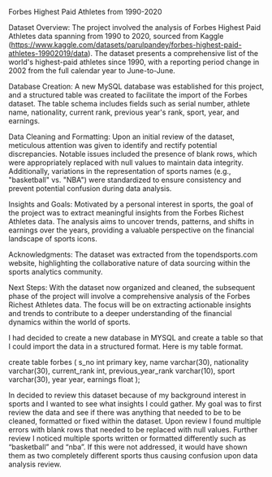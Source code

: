 Forbes Highest Paid Athletes from 1990-2020

Dataset Overview:
The project involved the analysis of Forbes Highest Paid Athletes data spanning from 1990 to 2020, sourced from Kaggle (https://www.kaggle.com/datasets/parulpandey/forbes-highest-paid-athletes-19902019/data). The dataset presents a comprehensive list of the world's highest-paid athletes since 1990, with a reporting period change in 2002 from the full calendar year to June-to-June.

Database Creation:
A new MySQL database was established for this project, and a structured table was created to facilitate the import of the Forbes dataset. The table schema includes fields such as serial number, athlete name, nationality, current rank, previous year's rank, sport, year, and earnings.

Data Cleaning and Formatting:
Upon an initial review of the dataset, meticulous attention was given to identify and rectify potential discrepancies. Notable issues included the presence of blank rows, which were appropriately replaced with null values to maintain data integrity. Additionally, variations in the representation of sports names (e.g., "basketball" vs. "NBA") were standardized to ensure consistency and prevent potential confusion during data analysis.

Insights and Goals:
Motivated by a personal interest in sports, the goal of the project was to extract meaningful insights from the Forbes Richest Athletes data. The analysis aims to uncover trends, patterns, and shifts in earnings over the years, providing a valuable perspective on the financial landscape of sports icons.

Acknowledgments:
The dataset was extracted from the topendsports.com website, highlighting the collaborative nature of data sourcing within the sports analytics community.

Next Steps:
With the dataset now organized and cleaned, the subsequent phase of the project will involve a comprehensive analysis of the Forbes Richest Athletes data. The focus will be on extracting actionable insights and trends to contribute to a deeper understanding of the financial dynamics within the world of sports.



I had decided to create a new database in MYSQL and create a table so that I could import the data in a structured format. Here is my table format.

create table forbes (
	s_no int primary key,
    name varchar(30),
    nationality varchar(30),
    current_rank int,
    previous_year_rank varchar(10),
    sport varchar(30),
    year year,
    earnings float
    ); 
    

In decided to review this dataset because of my background interest in sports and I wanted to see what insights I could gather. My goal was to first review the data and see if there was anything that needed to be to be cleaned, formatted or fixed within the dataset. Upon review I found multiple errors with blank rows that needed to be replaced with null values. Further review I noticed multiple sports written or formatted differently such as “basketball” and “nba”. If this were not addressed, it would have shown them as two completely different sports thus causing confusion upon data analysis review. 
